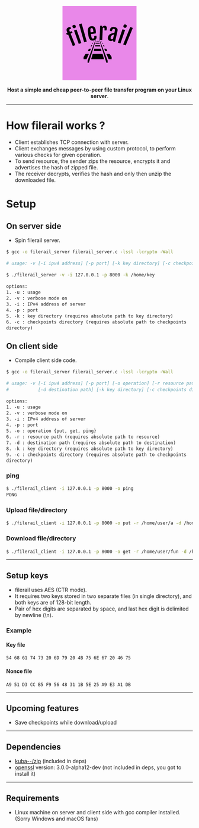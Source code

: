 
<p align="center"><img src="https://github.com/vi88i/filerail/blob/main/assets/filerail.png" alt="filerail"></p>

<p align="center"><b>Host a simple and cheap peer-to-peer file transfer program on your Linux server</b>.</p>

---

# How filerail works ?

- Client establishes TCP connection with server.
- Client exchanges messages by using custom protocol, to perform various checks for given operation.
- To send resource, the sender zips the resource, encrypts it and advertises the hash of zipped file.
- The receiver decrypts, verifies the hash and only then unzip the downloaded file.

# Setup

## On server side

- Spin filerail server.

```bash
$ gcc -o filerail_server filerail_server.c -lssl -lcrypto -Wall
```

```bash
# usage: -v [-i ipv4 address] [-p port] [-k key directory] [-c checkpoints directory]
```

```bash
$ ./filerail_server -v -i 127.0.0.1 -p 8000 -k /home/key
```

```text
options:
1. -u : usage
2. -v : verbose mode on
3. -i : IPv4 address of server
4. -p : port
5. -k : key directory (requires absolute path to key directory)
6. -c : checkpoints directory (requires absolute path to checkpoints directory)
```

## On client side

- Compile client side code.

```bash
$ gcc -o filerail_server filerail_server.c -lssl -lcrypto -Wall
```

```bash
# usage: -v [-i ipv4 address] [-p port] [-o operation] [-r resource path] 
#           [-d destination path] [-k key directory] [-c checkpoints directory]
```

```text
options:
1. -u : usage
2. -v : verbose mode on
3. -i : IPv4 address of server
4. -p : port
5. -o : operation {put, get, ping}
6. -r : resource path (requires absolute path to resource)
7. -d : destination path (requires absolute path to destination)
8. -k : key directory (requires absolute path to key directory)
9. -c : checkpoints directory (requires absolute path to checkpoints directory)
```

### ping

```bash
$ ./filerail_client -i 127.0.0.1 -p 8000 -o ping
PONG
```

### Upload file/directory

```bash
$ ./filerail_client -i 127.0.0.1 -p 8000 -o put -r /home/user/a -d /home/user/fun -k /home/key -c /home/ckpt
```

### Download file/directory

```bash
$ ./filerail_client -i 127.0.0.1 -p 8000 -o get -r /home/user/fun -d /home/user2 -k /home/key -c /home/ckpt
```

---

## Setup keys

- filerail uses AES (CTR mode).
- It requires two keys stored in two separate files (in single directory), and both keys are of 128-bit length.
- Pair of hex digits are separated by space, and last hex digit is delimited by newline (\n).

### Example

#### Key file

```text
54 68 61 74 73 20 6D 79 20 4B 75 6E 67 20 46 75

```

#### Nonce file

```text
A9 51 D3 CC B5 F9 56 48 31 1B 5E 25 A9 E3 A1 DB

```

---

## Upcoming features

- Save checkpoints while download/upload

---

## Dependencies

- <a href="https://github.com/kuba--/zip">kuba--/zip</a> (included in deps) 
- <a href="https://github.com/openssl/openssl">openssl</a> version: 3.0.0-alpha12-dev (not included in deps, you got to install it)

---

## Requirements

- Linux machine on server and client side with gcc compiler installed. (Sorry Windows and macOS fans)
